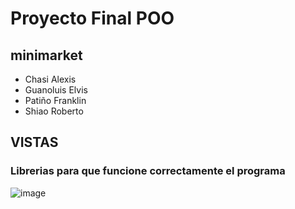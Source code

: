 # Proyecto Final POO

## minimarket

+ Chasi Alexis
+ Guanoluis Elvis
+ Patiño Franklin   
+ Shiao Roberto

## VISTAS

### Librerias para que funcione correctamente el programa 
![image](https://user-images.githubusercontent.com/117754026/223011880-72f76008-9077-484e-a4df-84a923e962b9.png)

### 
